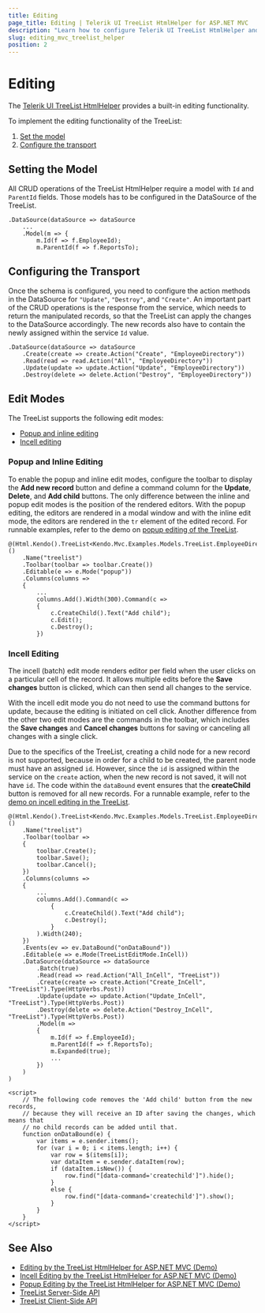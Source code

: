 ```yaml
---
title: Editing
page_title: Editing | Telerik UI TreeList HtmlHelper for ASP.NET MVC
description: "Learn how to configure Telerik UI TreeList HtmlHelper and enable CRUD operations."
slug: editing_mvc_treelist_helper
position: 2
---
```


# Editing

The [Telerik UI TreeList HtmlHelper](https://demos.telerik.com/aspnet-mvc/treelist) provides a built-in editing functionality.

To implement the editing functionality of the TreeList:

1. [Set the model](#setting-the-model)
1. [Configure the transport](#configuring-the-transport)

## Setting the Model

All CRUD operations of the TreeList HtmlHelper require a model with `Id` and `ParentId` fields. Those models has to be configured in the DataSource of the TreeList.

    .DataSource(dataSource => dataSource
        ...
        .Model(m => {
            m.Id(f => f.EmployeeId);
            m.ParentId(f => f.ReportsTo);

## Configuring the Transport

Once the schema is configured, you need to configure the action methods in the DataSource for `"Update"`, `"Destroy"`, and `"Create"`. An important part of the CRUD operations is the response from the service, which needs to return the manipulated records, so that the TreeList can apply the changes to the DataSource accordingly. The new records also have to contain the newly assigned within the service `Id` value.

    .DataSource(dataSource => dataSource
        .Create(create => create.Action("Create", "EmployeeDirectory"))
        .Read(read => read.Action("All", "EmployeeDirectory"))
        .Update(update => update.Action("Update", "EmployeeDirectory"))
        .Destroy(delete => delete.Action("Destroy", "EmployeeDirectory"))

## Edit Modes

The TreeList supports the following edit modes:

* [Popup and inline editing](#popup-and-inine-editing)
* [Incell editing](#incell-editing)

### Popup and Inline Editing

To enable the popup and inline edit modes, configure the toolbar to display the **Add new record** button and define a command column for the **Update**, **Delete**, and **Add child** buttons. The only difference between the inline and popup edit modes is the position of the rendered editors. With the popup editing, the editors are rendered in a modal window and with the inline edit mode, the editors are rendered in the `tr` element of the edited record. For runnable examples, refer to the demo on [popup editing of the TreeList](https://demos.telerik.com/aspnet-mvc/treelist/editing-popup).

    @(Html.Kendo().TreeList<Kendo.Mvc.Examples.Models.TreeList.EmployeeDirectoryModel>()
        .Name("treelist")
        .Toolbar(toolbar => toolbar.Create())
        .Editable(e => e.Mode("popup"))
        .Columns(columns =>
        {
            ...
            columns.Add().Width(300).Command(c =>
            {
                c.CreateChild().Text("Add child");
                c.Edit();
                c.Destroy();
            })

### Incell Editing

The incell (batch) edit mode renders editor per field when the user clicks on a particular cell of the record. It allows multiple edits before the **Save changes** button is clicked, which can then send all changes to the service.

With the incell edit mode you do not need to use the command buttons for update, because the editing is initiated on cell click. Another difference from the other two edit modes are the commands in the toolbar, which includes the **Save changes** and **Cancel changes** buttons for saving or canceling all changes with a single click.

Due to the specifics of the TreeList, creating a child node for a new record is not supported, because in order for a child to be created, the parent node must have an assigned `id`. However, since the `id` is assigned within the service on the `create` action, when the new record is not saved, it will not have `id`. The code within the `dataBound` event ensures that the **createChild** button is removed for all new records. For a runnable example, refer to the [demo on incell editing in the TreeList](https://demos.telerik.com/aspnet-mvc/treelist/editing-incell).

    @(Html.Kendo().TreeList<Kendo.Mvc.Examples.Models.TreeList.EmployeeDirectoryModel>()
        .Name("treelist")
        .Toolbar(toolbar =>
        {
            toolbar.Create();
            toolbar.Save();
            toolbar.Cancel();
        })
        .Columns(columns =>
        {
            ...
            columns.Add().Command(c =>
                {
                    c.CreateChild().Text("Add child");
                    c.Destroy();
                }
            ).Width(240);
        })
        .Events(ev => ev.DataBound("onDataBound"))
        .Editable(e => e.Mode(TreeListEditMode.InCell))
        .DataSource(dataSource => dataSource
            .Batch(true)
            .Read(read => read.Action("All_InCell", "TreeList"))
            .Create(create => create.Action("Create_InCell", "TreeList").Type(HttpVerbs.Post))
            .Update(update => update.Action("Update_InCell", "TreeList").Type(HttpVerbs.Post))
            .Destroy(delete => delete.Action("Destroy_InCell", "TreeList").Type(HttpVerbs.Post))
            .Model(m =>
            {
                m.Id(f => f.EmployeeId);
                m.ParentId(f => f.ReportsTo);
                m.Expanded(true);
                ...
            })
        )
    )

    <script>
        // The following code removes the 'Add child' button from the new records,
        // because they will receive an ID after saving the changes, which means that
        // no child records can be added until that.
        function onDataBound(e) {
            var items = e.sender.items();
            for (var i = 0; i < items.length; i++) {
                var row = $(items[i]);
                var dataItem = e.sender.dataItem(row);
                if (dataItem.isNew()) {
                    row.find("[data-command='createchild']").hide();
                }
                else {
                    row.find("[data-command='createchild']").show();
                }
            }
        }
    </script>

## See Also

* [Editing by the TreeList HtmlHelper for ASP.NET MVC (Demo)](https://demos.telerik.com/aspnet-mvc/treelist/editing)
* [Incell Editing by the TreeList HtmlHelper for ASP.NET MVC (Demo)](https://demos.telerik.com/aspnet-mvc/treelist/editing-incell)
* [Popup Editing by the TreeList HtmlHelper for ASP.NET MVC (Demo)](https://demos.telerik.com/aspnet-mvc/treelist/editing-popup)
* [TreeList Server-Side API](/api/treelist)
* [TreeList Client-Side API](https://docs.telerik.com/kendo-ui/api/javascript/ui/treelist)
